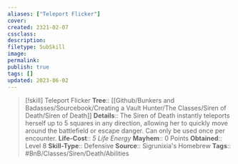```yaml
---
aliases: ["Teleport Flicker"]
cover: 
created: 2321-02-07
cssclass: 
description: 
filetype: SubSkill
image: 
permalink: 
publish: true
tags: []
updated: 2023-06-02
---
```


> [!skill] Teleport Flicker
> **Tree**:: [[Github/Bunkers and Badasses/Sourcebook/Creating a Vault Hunter/The Classes/Siren of Death/Siren of Death]]
> **Details**:: The Siren of Death instantly teleports herself up to 5 squares in any direction, allowing her to quickly move around the battlefield or escape danger. Can only be used once per encounter.
> **Life-Cost**:: *5 Life Energy*
> **Mayhem**:: 0 Points
> **Obtained**:: Level 8
> **Skill-Type**:: Defensive
> **Source**:: Sigrunixia's Homebrew
> **Tags**:: #BnB/Classes/Siren/Death/Abilities
